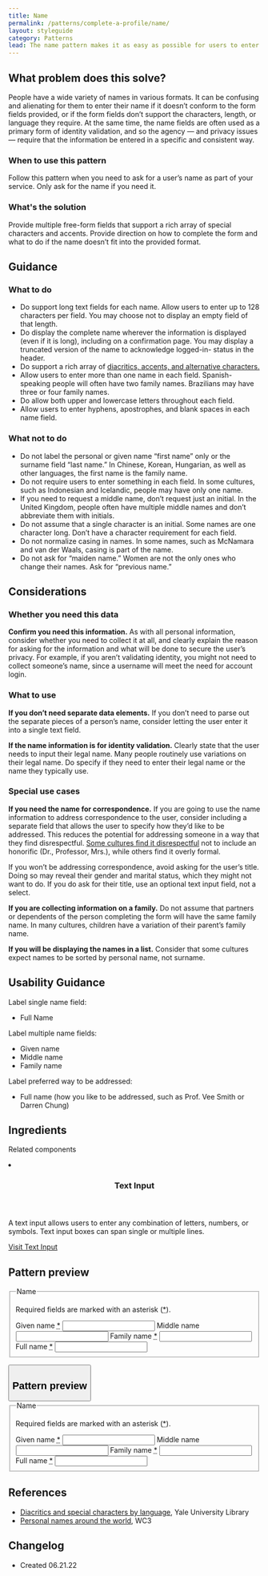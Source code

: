 ```yaml
---
title: Name
permalink: /patterns/complete-a-profile/name/
layout: styleguide
category: Patterns
lead: The name pattern makes it as easy as possible for users to enter their name in the format required to validate their identity and to allow the collection of name elements in the most effective and least intrusive manner possible.
---
```


## What problem does this solve?
People have a wide variety of names in various formats. It can be confusing and alienating for them to enter their name if it doesn’t conform to the form fields provided, or if the form fields don’t support the characters, length, or language they require. At the same time, the name fields are often used as a primary form of identity validation, and so the agency  —  and privacy issues  — require that the information be entered in a specific and consistent way. 

### When to use this pattern 
Follow this pattern when you need to ask for a user’s name as part of your service. Only ask for the name if you need it. 

### What's the solution
Provide multiple free-form fields that support a rich array of special characters and accents. Provide direction on how to complete the form and what to do if the name doesn’t fit into the provided format.


## Guidance

<div class="grid-row grid-gap-3">
  <div class="tablet:grid-col-5">
    <div class="do-dont">
      <div class="do-dont__do">
      <h3 class="do-dont__heading">What to do</h3>
        <div class="do-dont__content">
          <ul>
            <li>Do support long text fields for each name. Allow users to enter up to 128 characters per field. You may choose not to display an empty field of that length.</li>
            <li>Do display the complete name wherever the information is displayed (even if it is long), including on a confirmation page. You may display a truncated version of the name to acknowledge logged-in- status in the header.</li>
            <li>Do support a rich array of <a href="https://web.library.yale.edu/cataloging/music/diacrit">diacritics, accents, and alternative characters.</a></li>
            <li>Allow users to enter more than one name in each field. Spanish-speaking people will often have two family names. Brazilians may have three or four family names.</li>
            <li>Do allow both upper and lowercase letters throughout each field.</li>
            <li>Allow users to enter hyphens, apostrophes, and blank spaces in each name field.</li>
          </ul> 
        </div>
      </div>
    </div>
  </div>
  <div class="tablet:grid-col-5">
    <div class="do-dont__dont">
    <h3 class="do-dont__heading">What not to do</h3>
      <div class="do-dont__content">
          <ul>
            <li>Do not label the personal or given name “first name” only or the surname field “last name.” In Chinese, Korean, Hungarian, as well as other languages, the first name is the family name.</li>
            <li>Do not require users to enter something in each field. In some cultures, such as Indonesian and Icelandic, people may have only one name.</li>
            <li>If you need to request a middle name, don’t request just an initial. In the United Kingdom, people often have multiple middle names and don’t abbreviate them with initials.</li>
            <li>Do not assume that a single character is an initial. Some names are one character long. Don’t have a character requirement for each field.</li>
            <li>Do not normalize casing in names. In some names, such as McNamara and van der Waals, casing is part of the name.</li>
            <li>Do not ask for “maiden name.” Women are not the only ones who change their names. Ask for “previous name.”</li>
          </ul>
      </div>
    </div>
  </div>
</div>

## Considerations
### Whether you need this data
<b>Confirm you need this information.</b> As with all personal information, consider whether you need to collect it at all, and clearly explain the reason for asking for the information and what will be done to secure the user’s privacy. For example, if you aren’t validating identity, you might not need to collect someone’s name, since a username will meet the need for account login.

### What to use 
<b>If you don’t need separate data elements.</b> If you don’t need to parse out the separate pieces of a person’s name, consider letting the user enter it into a single text field.

<b>If the name information is for identity validation.</b> Clearly state that the user needs to input their legal name. Many people routinely use variations on their legal name. Do specify if they need to enter their legal name or the name they typically use.

### Special use cases
<b>If you need the name for correspondence.</b> If you are going to use the name information to address correspondence to the user, consider including a separate field that allows the user to specify how they’d like to be addressed. This reduces the potential for addressing someone in a way that they find disrespectful. <a href="https://www.w3.org/International/questions/qa-personal-names">Some cultures find it disrespectful</a> not to include an honorific (Dr., Professor, Mrs.), while others find it overly formal. 

If you won’t be addressing correspondence, avoid asking for the user’s title. Doing so may reveal their gender and marital status, which they might not want to do. If you do ask for their title, use an optional text input field, not a select.

<b>If you are collecting information on a family.</b> Do not assume that partners or dependents of the person completing the form will have the same family name. In many cultures, children have a variation of their parent’s family name.

<b>If you will be displaying the names in a list.</b> Consider that some cultures expect names to be sorted by personal name, not surname.

## Usability Guidance

Label single name field:
- Full Name

Label multiple name fields: 
- Given name
- Middle name
- Family name

Label preferred way to be addressed:
- Full name (how you like to be addressed, such as Prof. Vee Smith or Darren Chung)

## Ingredients
Related components

<div class="usa-card-group flex-row margin-top-2">
  <li
  class="usa-card site-component-card grid-col-4 tablet:grid-col-4 margin-bottom-2"
  role="region"
  aria-atomic="true"
  aria-label="Visit Toggle"
  data-meta="Visit Toggle">
    <div class="usa-card__container">
      <header class="usa-card__header">
        <h3 class="usa-card__heading font-lang-lg">Text Input</h3>
      </header>
      <div class="usa-card__body font-lang-sm">
        <p>A text input allows users to enter any combination of letters, numbers, or symbols. Text input boxes can span single or multiple lines.</p>
        <a href="/components/text-input/">Visit Text Input</a>
      </div>
    </div>
  </li>
</div>

## Pattern preview

<form class="usa-form usa-form--large">
  <fieldset class="usa-fieldset">
    <legend class="usa-legend usa-legend--large">Name</legend>
    <p>
      Required fields are marked with an asterisk (<abbr title="required" class="usa-hint usa-hint--required">*</abbr>).
    </p>
    <label class="usa-label" for="given-name">Given name
      <abbr title="required" class="usa-hint usa-hint--required">*</abbr></label>
    <input class="usa-input usa-input--xl" id="given-name" name="given-name" required="" aria-required="true">
    <label class="usa-label" for="middle-name">Middle name</label>
    <input class="usa-input usa-input--xl" id="middle-name" name="middle-name">
    <label class="usa-label" for="family-name">Family name
      <abbr title="required" class="usa-hint usa-hint--required">*</abbr></label>
    <input class="usa-input usa-input--xl" id="family-name" name="family-name" required="" aria-required="true">
      <label class="usa-label" for="last-name">Full name
      <abbr title="required" class="usa-hint usa-hint--required">*</abbr></label>
    <input class="usa-input usa-input--xl" id="full-name" name="full-name" required="" aria-required="true">
  </fieldset>
</form>

<div class="usa-accordion usa-accordion--bordered site-accordion-code site-component-preview margin-top-4">
  <button class="usa-accordion__button" aria-controls="accordion-pattern-preview-01" aria-expanded="true"><h2 id="accordion-preview">Pattern preview</h2></button>
  <div id="accordion-pattern-preview-01" class="usa-accordion__content">
    <form class="usa-form usa-form--large">
      <fieldset class="usa-fieldset">
        <legend class="usa-legend usa-legend--large">Name</legend>
        <p>
          Required fields are marked with an asterisk (<abbr title="required" class="usa-hint usa-hint--required">*</abbr>).
        </p>
        <label class="usa-label" for="given-name">Given name
          <abbr title="required" class="usa-hint usa-hint--required">*</abbr></label>
        <input class="usa-input usa-input--xl" id="given-name" name="first-name" required="" aria-required="true">
        <label class="usa-label" for="middle-name">Middle name</label>
        <input class="usa-input usa-input--xl" id="middle-name" name="middle-name">
        <label class="usa-label" for="family-name">Family name
          <abbr title="required" class="usa-hint usa-hint--required">*</abbr></label>
        <input class="usa-input usa-input--xl" id="family-name" name="last-name" required="" aria-required="true">
          <label class="usa-label" for="last-name">Full name
          <abbr title="required" class="usa-hint usa-hint--required">*</abbr></label>
        <input class="usa-input usa-input--xl" id="last-name" name="last-name" required="" aria-required="true">
      </fieldset>
    </form>
  </div>
</div>

## References
- <a href="https://web.library.yale.edu/cataloging/music/diacrit">Diacritics and special characters by language</a>, Yale University Library
- <a href="https://www.w3.org/International/questions/qa-personal-names">Personal names around the world</a>, WC3

## Changelog
- Created 06.21.22


